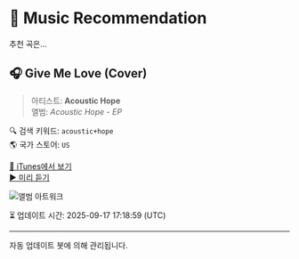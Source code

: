
# 🎵 Music Recommendation

추천 곡은...

## 🎧 Give Me Love (Cover)  
> 아티스트: **Acoustic Hope**  
> 앨범: _Acoustic Hope - EP_  

🔍 검색 키워드: `acoustic+hope`  
🌎 국가 스토어: `US`

[🔗 iTunes에서 보기](https://music.apple.com/us/album/give-me-love-cover/1506943854?i=1506943931&uo=4)  
[▶️ 미리 듣기](https://audio-ssl.itunes.apple.com/itunes-assets/AudioPreview115/v4/b5/85/60/b58560ba-59c7-0b4a-270a-9f5ce6e139ac/mzaf_14863544288624455373.plus.aac.p.m4a)

![앨범 아트워크](https://is1-ssl.mzstatic.com/image/thumb/Music113/v4/31/a2/80/31a280c3-8c93-7d2d-49e2-b9484f39b065/rls00092917.jpg/100x100bb.jpg)

⏳ 업데이트 시간: 2025-09-17 17:18:59 (UTC)

---
자동 업데이트 봇에 의해 관리됩니다.
